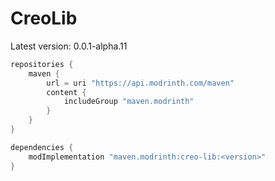 # CreoLib

Latest version: 0.0.1-alpha.11
 
```gradle
repositories {
    maven {
        url = uri "https://api.modrinth.com/maven"
        content {
            includeGroup "maven.modrinth"
        }
    }
}

dependencies {
    modImplementation "maven.modrinth:creo-lib:<version>"
}
```

